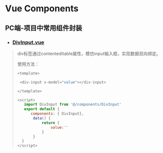  # Vue Components



## PC端-项目中常用组件封装

* ### [DivInput.vue](https://github.com/CloudEmperor/blog/blob/master/components/vue/pc/DivInput.vue)
> div标签通过contenteditable属性，模仿input输入框，实现数据双向绑定。
>
> 使用方法：
> ```javascript
> <template>
>
>  <div-input v-model="value"></div-input>
>
> </template>
>
><script>
>    import DivInput from '@/components/DivInput'
>    export default {
>       components: { DivInput},
>        data() {
>            return {
>                value:''
>            }
>        }
>   }
></script>
>```
